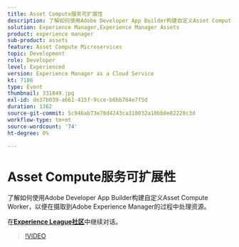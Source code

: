 ```yaml
---
title: Asset Compute服务可扩展性
description: 了解如何使用Adobe Developer App Builder构建自定义Asset Compute Worker，以便在摄取到Adobe Experience Manager的过程中处理资源。 此会话作为Adobe Developers Live内容活动的一部分提供。
solution: Experience Manager,Experience Manager Assets
product: experience manager
sub-product: assets
feature: Asset Compute Microservices
topic: Development
role: Developer
level: Experienced
version: Experience Manager as a Cloud Service
kt: 7186
type: Event
thumbnail: 331849.jpg
exl-id: de37b039-a661-415f-9cce-b6bb764e7f5d
duration: 1362
source-git-commit: 5c946ab73e78d4243ca310032a10bb8e82228c3d
workflow-type: tm+mt
source-wordcount: '74'
ht-degree: 0%

---
```


# Asset Compute服务可扩展性

了解如何使用Adobe Developer App Builder构建自定义Asset Compute Worker，以便在摄取到Adobe Experience Manager的过程中处理资源。

在&#x200B;**[Experience League社区](https://adobe.ly/36Yd3v6)**&#x200B;中继续对话。

>[!VIDEO](https://video.tv.adobe.com/v/331849/?quality=12&learn=on&hidetitle=true)
